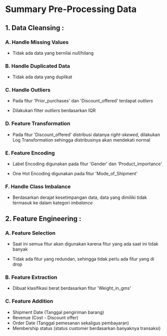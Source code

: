 # Summary Pre-Processing Data

## 1. Data Cleansing :

### A. Handle Missing Values

- Tidak ada data yang bernilai *null*/hilang

### B. Handle Duplicated Data

- Tidak ada data yang duplikat

### C. Handle Outliers

- Pada fitur 'Prior_purchases' dan 'Discount_offered' terdapat *outliers*

- Dilakukan filter *outliers* berdasarkan IQR

### D. Feature Transformation

- Pada fitur 'Discount_offered' distribusi datanya *right-skewed*, dilakukan Log Transformation sehingga distribusinya akan mendekati normal

### E. Feature Encoding

- Label Encoding digunakan pada fitur 'Gender' dan 'Product_importance'

- One Hot Encoding digunakan pada fitur 'Mode_of_Shipment'

### F. Handle Class Imbalance

- Berdasarkan derajat kesetimpangan data, data yang dimiliki tidak termasuk ke dalam kategori *imbalance*

## 2. Feature Engineering :

### A. Feature Selection

- Saat ini semua fitur akan digunakan karena fitur yang ada saat ini tidak banyak

- Tidak ada fitur yang redundan, sehingga tidak perlu ada fitur yang di drop

### B. Feature Extraction

- Dibuat klasifikasi berat berdasarkan fitur 'Weight_in_gms'

### C. Feature Addition

- Shipment Date (Tanggal pengiriman barang)
- Revenue (Cost - Discount offer)
- Order Date (Tanggal pemesanan sekaligus pembayaran)
- Membership status (status customer berdasarkan banyaknya transaksi)







